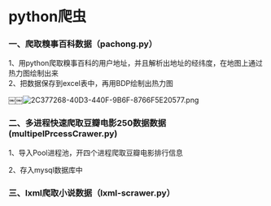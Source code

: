 # python爬虫
### 一、爬取糗事百科数据（pachong.py）

1、用python爬取糗事百科的用户地址，并且解析出地址的经纬度，在地图上通过热力图绘制出来                                                                          
2、把数据保存到excel表中，再用BDP绘制出热力图

￼￼![2C377268-40D3-440F-9B6F-8766F5E20577.png](https://upload-images.jianshu.io/upload_images/2375446-bd1ec1329bbbeda4.png?imageMogr2/auto-orient/strip%7CimageView2/2/w/1240)

### 二、多进程快速爬取豆瓣电影250数据数据(multipelPrcessCrawer.py)

1、导入Pool进程池，开四个进程爬取豆瓣电影排行信息

2、存入mysql数据库中

### 三、lxml爬取小说数据（lxml-scrawer.py）
